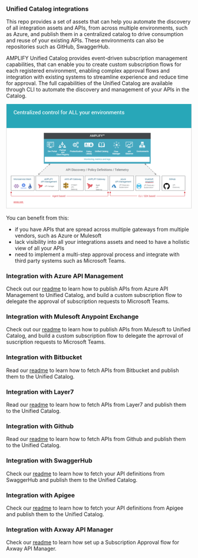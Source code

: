 ### Unified Catalog integrations
This repo provides a set of assets that can help you automate the discovery of all integration assets and APIs, from across multiple environments, such as Azure, and publish them in a centralized catalog to drive consumption and reuse of your existing APIs. These environments can also be repositories such as GitHub, SwaggerHub.

AMPLIFY Unified Catalog  provides event-driven subscription management capabilities, that can enable you to create custom subscription flows for each registered environment, enabling complex approval flows and integration with existing systems to streamline experience and reduce time for approval. The full capabilities of the Unified Catalog are available through CLI to automate the discovery and management of your APIs in the Catalog. 

![Multigateway Environments](./images/MultiGatewayDiscovery.PNG)

You can benefit from this: 
* if you have APIs that are spread across multiple gateways from multiple vendors, such as Azure or Mulesoft
* lack visibility into all your integrations assets and need to have a holistic view of all your APIs
* need to implement a multi-step approval process and integrate with third party systems such as Microsoft Teams. 

### Integration with Azure API Management

Check out our [readme](./azure/README.md) to learn how to publish APIs from Azure API Management to Unified Catalog, and build a custom subscription flow to delegate the approval of subscription requests to Microsoft Teams. 

### Integration with Mulesoft Anypoint Exchange
Check out our [readme](./mulesoft/README.md) to learn how to publish APIs from Mulesoft to Unified Catalog, and build a custom subscription flow to delegate the aprroval of suscription requests to Microsoft Teams. 

### Integration with Bitbucket
Read our [readme](https://github.com/Axway/unified-catalog-integrations/blob/master/bitbucket/bitbucket-extension/README.md) to learn how to fetch APIs from Bitbucket and publish them to the Unified Catalog.

### Integration with Layer7
Read our [readme](https://github.com/Axway/unified-catalog-integrations/blob/master/layer7/layer7-extension/README.md) to learn how to fetch APIs from Layer7 and publish them to the Unified Catalog.

### Integration with Github
Read our [readme](./github/github-extension/Readme.md) to learn how to fetch APIs from Github and publish them to the Unified Catalog.  

### Integration with SwaggerHub
Check our [readme](./swaggerhub/swaggerhub-extension/README.md) to learn how to fetch your API definitions from SwaggerHub and publish them to the Unified Catalog. 

### Integration with Apigee
Check our [readme](./apigee/apigee-extension/README.md) to learn how to fetch your API definitions from Apigee and publish them to the Unified Catalog. 

### Integration with Axway API Manager
Check our [readme](./axway-api-manager/README.md) to learn how set up a Subscription Approval flow for Axway API Manager.
